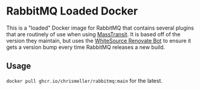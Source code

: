 # RabbitMQ Loaded Docker
This is a "loaded" Docker image for RabbitMQ that contains several plugins that are routinely of use when using [MassTransit](https://masstransit-project.com/). It is based off of the version they maintain, but uses the [WhiteSource Renovate Bot](https://www.whitesourcesoftware.com/free-developer-tools/renovate/) to ensure it gets a version bump every time RabbitMQ releases a new build.

## Usage
`docker pull ghcr.io/chrismeller/rabbitmq:main` for the latest.
